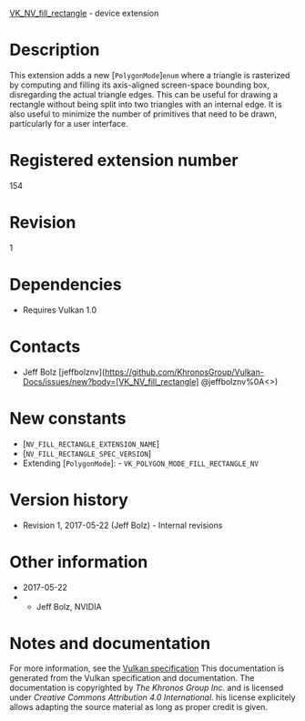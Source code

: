 [VK_NV_fill_rectangle](https://www.khronos.org/registry/vulkan/specs/1.3-extensions/man/html/VK_NV_fill_rectangle.html) - device extension

# Description
This extension adds a new [`PolygonMode`]`enum` where a triangle is
rasterized by computing and filling its axis-aligned screen-space bounding
box, disregarding the actual triangle edges.
This can be useful for drawing a rectangle without being split into two
triangles with an internal edge.
It is also useful to minimize the number of primitives that need to be
drawn, particularly for a user interface.

# Registered extension number
154

# Revision
1

# Dependencies
- Requires Vulkan 1.0

# Contacts
- Jeff Bolz [jeffbolznv](https://github.com/KhronosGroup/Vulkan-Docs/issues/new?body=[VK_NV_fill_rectangle] @jeffbolznv%0A<<Here describe the issue or question you have about the VK_NV_fill_rectangle extension>>)

# New constants
- [`NV_FILL_RECTANGLE_EXTENSION_NAME`]
- [`NV_FILL_RECTANGLE_SPEC_VERSION`]
- Extending [`PolygonMode`]:  - `VK_POLYGON_MODE_FILL_RECTANGLE_NV`

# Version history
- Revision 1, 2017-05-22 (Jeff Bolz)  - Internal revisions

# Other information
* 2017-05-22
*   - Jeff Bolz, NVIDIA
# Notes and documentation
For more information, see the [Vulkan specification](https://www.khronos.org/registry/vulkan/specs/1.3-extensions/html/vkspec.html)
This documentation is generated from the Vulkan specification and documentation.
The documentation is copyrighted by *The Khronos Group Inc.* and is licensed under *Creative Commons Attribution 4.0 International*.
his license explicitely allows adapting the source material as long as proper credit is given.
        